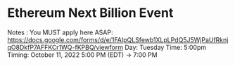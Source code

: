 # Ethereum Next Billion Event

Notes : You MUST apply here ASAP: https://docs.google.com/forms/d/e/1FAIpQLSfewb1XLpLPdQ5J5WjPaUfRknjqO8DkfP7AFFKCr1WQ-fKPBQ/viewform
Day: Tuesday
Time: 5:00pm
Timing: October 11, 2022 5:00 PM (EDT) → 7:00 PM